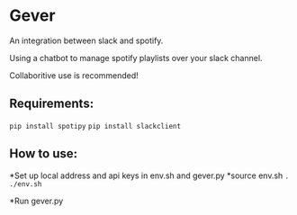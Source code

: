 # Gever 
An integration between slack and spotify.

Using a chatbot to manage spotify playlists over your slack channel.

Collaboritive use is recommended!

## Requirements:
```pip install spotipy```
```pip install slackclient```

## How to use:
*Set up local address and api keys in env.sh and gever.py
*source env.sh
```. ./env.sh```

*Run gever.py